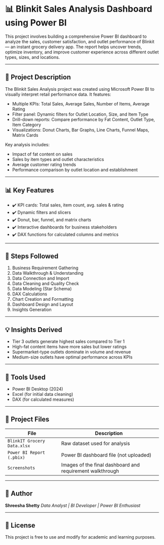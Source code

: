 # 📊 Blinkit Sales Analysis Dashboard using Power BI

This project involves building a comprehensive Power BI dashboard to analyze the sales, customer satisfaction, and outlet performance of Blinkit — an instant grocery delivery app. The report helps uncover trends, optimize inventory, and improve customer experience across different outlet types, sizes, and locations.

---

## 🚀 Project Description

The Blinkit Sales Analysis project was created using Microsoft Power BI to visually interpret retail performance data. It features:

* Multiple KPIs: Total Sales, Average Sales, Number of Items, Average Rating
* Filter panel: Dynamic filters for Outlet Location, Size, and Item Type
* Drill-down reports: Compare performance by Fat Content, Outlet Type, Item Category
* Visualizations: Donut Charts, Bar Graphs, Line Charts, Funnel Maps, Matrix Cards

Key analysis includes:

* Impact of fat content on sales
* Sales by item types and outlet characteristics
* Average customer rating trends
* Performance comparison by outlet location and establishment

---

## 📊 Key Features

* ✔️ KPI cards: Total sales, item count, avg. sales & rating
* ✔️ Dynamic filters and slicers
* ✔️ Donut, bar, funnel, and matrix charts
* ✔️ Interactive dashboards for business stakeholders
* ✔️ DAX functions for calculated columns and metrics

---

## 📅 Steps Followed

1. Business Requirement Gathering
2. Data Walkthrough & Understanding
3. Data Connection and Import
4. Data Cleaning and Quality Check
5. Data Modeling (Star Schema)
6. DAX Calculations
7. Chart Creation and Formatting
8. Dashboard Design and Layout
9. Insights Generation

---

## 💡 Insights Derived

* Tier 3 outlets generate highest sales compared to Tier 1
* High-fat content items have more sales but lower ratings
* Supermarket-type outlets dominate in volume and revenue
* Medium-size outlets have optimal performance across KPIs

---

## 📝 Tools Used

* Power BI Desktop (2024)
* Excel (for initial data cleaning)
* DAX (for calculated measures)

---

## 📂 Project Files

| File                        | Description                                               |
| --------------------------- | --------------------------------------------------------- |
| `BlinkIT Grocery Data.xlsx` | Raw dataset used for analysis                             |
| `Power BI Report (.pbix)`   | Power BI dashboard file (not uploaded)                    |
| `Screenshots`               | Images of the final dashboard and requirement walkthrough |

---

## 👤 Author

**Shreesha Shetty**
*Data Analyst | BI Developer | Power BI Enthusiast*

---

## 📌 License

This project is free to use and modify for academic and learning purposes.
